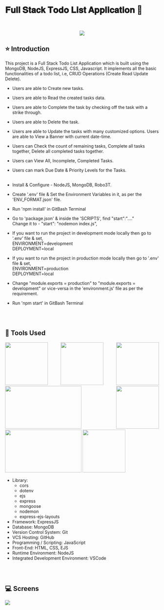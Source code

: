 # 𝐅𝐮𝐥𝐥 𝐒𝐭𝐚𝐜𝐤 𝐓𝐨𝐝𝐨 𝐋𝐢𝐬𝐭 𝐀𝐩𝐩𝐥𝐢𝐜𝐚𝐭𝐢𝐨𝐧 🚀

<br/>
<p align="center">
<img src="https://user-images.githubusercontent.com/76626529/185441736-3de3ccec-045d-42b2-9533-b786fdf12e02.png">
</p>

## ⭐ Introduction

This project is a Full Stack Todo List Application which is built using the MongoDB, NodeJS, ExpressJS, CSS, Javascript. It implements all the basic functionalities of a todo list, i.e, CRUD Operations (Create Read Update Delete).

- Users are able to Create new tasks.
- Users are able to Read the created tasks data.
- Users are able to Complete the task by checking off the task with a strike through.
- Users are able to Delete the task.
- Users are able to Update the tasks with many customized options.
  Users are able to View a Banner with current date-time.
- Users can Check the count of remaining tasks, Complete all tasks together, Delete all completed tasks together.
- Users can View All, Incomplete, Completed Tasks.
- Users can mark Due Date & Priority Levels for the Tasks.
  <br/>
  <br/>

- Install & Configure - NodeJS, MongoDB, Robo3T.
- Create '.env' file & Set the Environment Variables in it, as per the 'ENV_FORMAT.json' file.
- Run 'npm install' in GitBash Terminal
- Go to 'package.json' & inside the 'SCRIPTS', find "start":"...." <br/>
  Change it to - "start": "nodemon index.js",
- If you want to run the project in development mode locally then go to '.env' file & set,<br/>
  ENVIRONMENT=development <br/>
  DEPLOYMENT=local
- If you want to run the project in production mode locally then go to '.env' file & set,<br/>
  ENVIRONMENT=production <br/>
  DEPLOYMENT=local
- Change "module.exports = production" to "module.exports = development" or vice-versa in the 'environment.js' file as per the requirement.
- Run 'npm start' in GitBash Terminal

<br/>
<br/>

## 🔨 Tools Used

<p align="justify">
<img height="140" width="140" src="https://www.w3.org/html/logo/downloads/HTML5_Logo_256.png">
<img height="140" width="140" src="https://logodix.com/logo/470309.png">
<img height="140" width="140" src="https://upload.wikimedia.org/wikipedia/commons/6/6a/JavaScript-logo.png">
<img height="140" width="250" src="https://encrypted-tbn0.gstatic.com/images?q=tbn:ANd9GcQv2l-4Y-ZVZm77rzV9CRJxmgNPpy36zgePIA&usqp=CAU">
<img height="140" width="140" src="https://encrypted-tbn0.gstatic.com/images?q=tbn:ANd9GcSMX7p-_Zo1LqsEfO1v3B6Zw0Jgvhk4vo1fKA&usqp=CAU">
<img height="140" width="250" src="https://encrypted-tbn0.gstatic.com/images?q=tbn:ANd9GcRASBParCnQhsRkKZ8opkkRjtk9XJ-MHdy0jA&usqp=CAU">
<img height="140" width="140" src="https://code.visualstudio.com/assets/apple-touch-icon.png">
</p>

- Library:
  - cors
  - dotenv
  - ejs
  - express
  - mongoose
  - nodemon
  - express-ejs-layouts
- Framework: ExpressJS
- Database: MongoDB
- Version Control System: Git
- VCS Hosting: GitHub
- Programming / Scripting: JavaScript
- Front-End: HTML, CSS, EJS
- Runtime Environment: NodeJS
- Integrated Development Environment: VSCode
  <br/>
  <br/>

<br/>

## 💻 Screens

<p align="justify">
<img src="https://user-images.githubusercontent.com/76626529/185441736-3de3ccec-045d-42b2-9533-b786fdf12e02.png">
</p>
<br/>
